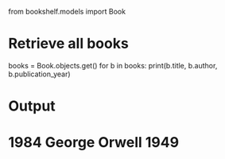 from bookshelf.models import Book

# Retrieve all books
books = Book.objects.get()
for b in books:
    print(b.title, b.author, b.publication_year)

# Output
# 1984 George Orwell 1949
